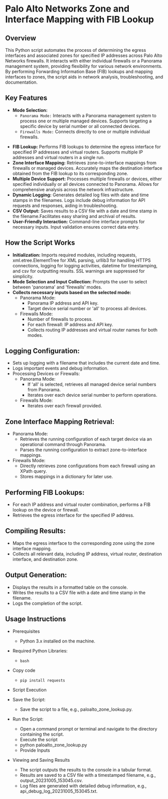 # Palo Alto Networks Zone and Interface Mapping with FIB Lookup

## Overview
This Python script automates the process of determining the egress interfaces and associated zones for specified IP addresses across Palo Alto Networks firewalls. It interacts with either individual firewalls or a Panorama management system, providing flexibility for various network environments. By performing Forwarding Information Base (FIB) lookups and mapping interfaces to zones, the script aids in network analysis, troubleshooting, and documentation.

## Key Features
* **Mode Selection:**
  - `Panorama Mode:` Interacts with a Panorama management system to process one or multiple managed devices. Supports targeting a specific device by serial number or all connected devices.
  - `Firewalls Mode:` Connects directly to one or multiple individual firewalls.

- **FIB Lookup:** Performs FIB lookups to determine the egress interface for specified IP addresses and virtual routers.
Supports multiple IP addresses and virtual routers in a single run.
- **Zone Interface Mapping:** Retrieves zone-to-interface mappings from firewalls or managed devices.
Accurately maps the destination interface obtained from the FIB lookup to its corresponding zone.
- **Multiple Device Support:** Processes multiple firewalls or devices, either specified individually or all devices connected to Panorama. Allows for comprehensive analysis across the network infrastructure.
- **Dynamic Logging:** Generates detailed log files with date and time stamps in the filenames.
Logs include debug information for API requests and responses, aiding in troubleshooting.
- **CSV Output:** Saves results to a CSV file with a date and time stamp in the filename.Facilitates easy sharing and archival of results.
- **User-Friendly Interaction:** Command-line interface prompts for necessary inputs. Input validation ensures correct data entry.

## How the Script Works
- **Initialization:** Imports required modules, including requests, xml.etree.ElementTree for XML parsing, urllib3 for handling HTTPS connections, logging for logging activities, datetime for timestamping, and csv for outputting results. SSL warnings are suppressed for simplicity.
- **Mode Selection and Input Collection:** Prompts the user to select between 'panorama' and 'firewalls' modes.
- **Collects necessary inputs based on the selected mode:**
  - Panorama Mode:
    -  Panorama IP address and API key.
    -  Target device serial number or 'all' to process all devices.
  - Firewalls Mode:
    -  Number of firewalls to process.
    -  For each firewall: IP address and API key.
    -  Collects routing IP addresses and virtual router names for both modes.

## Logging Configuration:

- Sets up logging with a filename that includes the current date and time.
- Logs important events and debug information.
- Processing Devices or Firewalls:
    - Panorama Mode:
      - If 'all' is selected, retrieves all managed device serial numbers from Panorama.
      - Iterates over each device serial number to perform operations.
    - Firewalls Mode:
      - Iterates over each firewall provided.

## Zone Interface Mapping Retrieval:

  - Panorama Mode:
    - Retrieves the running configuration of each target device via an operational command through Panorama.
    - Parses the running configuration to extract zone-to-interface mappings.
  - Firewalls Mode:
    - Directly retrieves zone configurations from each firewall using an XPath query.
    - Stores mappings in a dictionary for later use.

## Performing FIB Lookups:

  - For each IP address and virtual router combination, performs a FIB lookup on the device or firewall.
  - Retrieves the egress interface for the specified IP address.

## Compiling Results:

-  Maps the egress interface to the corresponding zone using the zone interface mapping.
-  Collects all relevant data, including IP address, virtual router, destination interface, and destination zone.

## Output Generation:

-  Displays the results in a formatted table on the console.
-  Writes the results to a CSV file with a date and time stamp in the filename.
-  Logs the completion of the script.

##  Usage Instructions
-  Prerequisites
    -  Python 3.x installed on the machine.
-  Required Python Libraries:
    -  `bash`
-  Copy code
    -  `pip install requests`
-  Script Execution
-  Save the Script:
    -  Save the script to a file, e.g., paloalto_zone_lookup.py.
-  Run the Script:
    -  Open a command prompt or terminal and navigate to the directory containing the script.
    -  Execute the script
    -  python paloalto_zone_lookup.py
    -  Provide Inputs

-  Viewing and Saving Results
    -  The script outputs the results to the console in a tabular format.
    -  Results are saved to a CSV file with a timestamped filename, e.g., output_20231005_153045.csv.
    -  Log files are generated with detailed debug information, e.g., api_debug_log_20231005_153045.txt.
